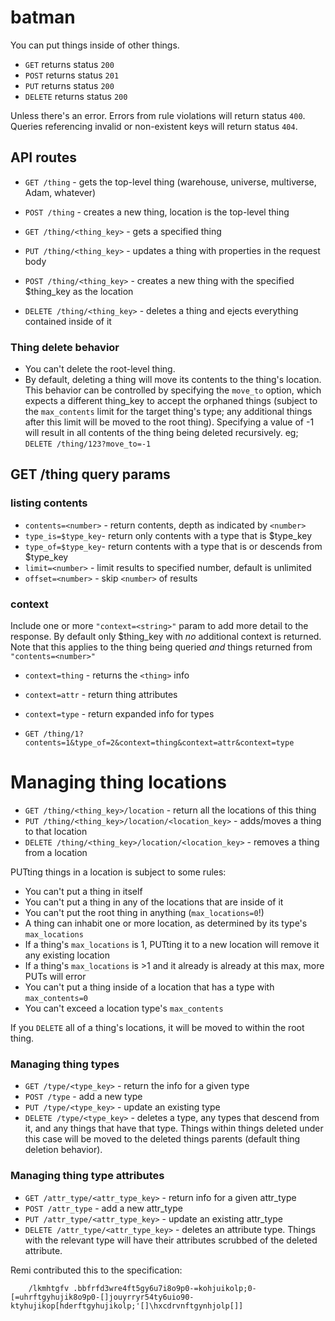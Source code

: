 # batman
You can put things inside of other things.


* `GET` returns status `200`
* `POST` returns status `201`
* `PUT` returns status `200`
* `DELETE` returns status `200`

Unless there's an error. Errors from rule violations will return status `400`. Queries referencing
invalid or non-existent keys will return status `404`.

## API routes

* `GET /thing` - gets the top-level thing (warehouse, universe, multiverse, Adam, whatever)
* `POST /thing` - creates a new thing, location is the top-level thing

* `GET /thing/<thing_key>` - gets a specified thing
* `PUT /thing/<thing_key>` - updates a thing with properties in the request body
* `POST /thing/<thing_key>` - creates a new thing with the specified $thing_key as the location
* `DELETE /thing/<thing_key>` - deletes a thing and ejects everything contained inside of it

### Thing delete behavior

* You can't delete the root-level thing.
* By default, deleting a thing will move its contents to the thing's location.
  This behavior can be controlled by specifying the `move_to` option, which expects a different
  thing_key to accept the orphaned things (subject to the `max_contents` limit for the target
  thing's type; any additional things after this limit will be moved to the root thing).
  Specifying a value of -1 will result in all contents of the thing being deleted recursively.
  eg; `DELETE /thing/123?move_to=-1`


## GET /thing query params

### listing contents

* `contents=<number>` - return contents, depth as indicated by `<number>`
* `type_is=$type_key`- return only contents with a type that is $type_key
* `type_of=$type_key`- return contents with a type that is or descends from $type_key
* `limit=<number>` - limit results to specified number, default is unlimited
* `offset=<number>` - skip `<number>` of results

### context
Include one or more `"context=<string>"` param to add more detail to the response.
By default only $thing_key with _no_ additional context is returned.
Note that this applies to the thing being queried _and_ things returned from `"contents=<number>"`

* `context=thing` - returns the `<thing>` info
* `context=attr` - return thing attributes
* `context=type` - return expanded info for types

* `GET /thing/1?contents=1&type_of=2&context=thing&context=attr&context=type`


# Managing thing locations

* `GET /thing/<thing_key>/location` - return all the locations of this thing
* `PUT /thing/<thing_key>/location/<location_key>` - adds/moves a thing to that location
* `DELETE /thing/<thing_key>/location/<location_key>` - removes a thing from a location

PUTting things in a location is subject to some rules:

* You can't put a thing in itself
* You can't put a thing in any of the locations that are inside of it
* You can't put the root thing in anything (`max_locations=0`!)
* A thing can inhabit one or more location, as determined by its type's
  `max_locations`
* If a thing's `max_locations` is 1, PUTting it to a new location will remove
  it any existing location
* If a thing's `max_locations` is >1 and it already is already at this max,
  more PUTs will error
* You can't put a thing inside of a location that has a type with `max_contents=0`
* You can't exceed a location type's `max_contents`

If you `DELETE` all of a thing's locations, it will be moved to within the root thing.

### Managing thing types

* `GET /type/<type_key>` - return the info for a given type
* `POST /type` - add a new type
* `PUT /type/<type_key>` - update an existing type
* `DELETE /type/<type_key>` - deletes a type, any types that descend from it, and any things that have
                          that type. Things within things deleted under this case will be moved to
                          the deleted things parents (default thing deletion behavior).

### Managing thing type attributes

* `GET /attr_type/<attr_type_key>` - return info for a given attr_type
* `POST /attr_type` - add a new attr_type
* `PUT /attr_type/<attr_type_key>` - update an existing attr_type
* `DELETE /attr_type/<attr_type_key>` - deletes an attribute type. Things with the relevant type will
                                    have their attributes scrubbed of the deleted attribute.


Remi contributed this to the specification:

```
    /lkmhtgfv .bbfrfd3wre4ft5gy6u7i8o9p0-=kohjuikolp;0-[=uhrftgyhujik8o9p0-[]jouyrryr54ty6uio90-ktyhujikop[hderftgyhujikolp;'[]\hxcdrvnftgynhjolp[]]
```
